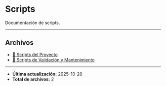 # Scripts

Documentación de scripts.

---

## Archivos

- [🔧 Scripts del Proyecto](./README.md)
- [🔧 Scripts de Validación y Mantenimiento](./validation-tools.md)

---

- **Última actualización:** 2025-10-20  
- **Total de archivos:** 2
